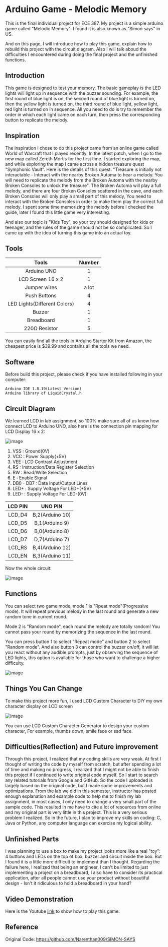 # Arduino Game - Melodic Memory
This is the final individual project for ECE 387. My project is a simple arduino game called "Melodic Memory". I found it is also known as "Simon says" in US. 

And on this page, I will introduce how to play this game, explain how to rebuild this project with the circuit diagram. Also I will talk aboud the difficulties I encountered during doing the final project and the unfinished functions. 
## Introduction
This game is designed to test your memory. The basic gameplay is the LED lights will light up in sequence with the buzzer sounding. For example, the first round of blue light is on, the second round of blue light is turned on, then the yellow light is turned on, the third round of blue light, yellow light, red light is turned on in sequence. All you need to do is try to remember the order in which each light came on each turn, then press the corresponding button to replicate the melody. 
## Inspiration
The inspiration I chose to do this project came from an online game called World of Warcraft that I played recently. In the latest patch, when I go to the new map called Zereth Mortis for the first time. I started exploring the map, and while exploring the map I came across a hidden treasure quest "Symphonic Vault". Here is the details of this quest: "Treasure is initially not interactable - Interact with the nearby Broken Automa to hear a melody. You will need to replicate the melody from the Broken Automa with the nearby Broken Consoles to unlock the treasure". The Broken Automa will play a full melody, and there are four Broken Consoles scattered in the cave, and each Broken Consoles will only play a small part of this melody, You need to interact with the Broken Consoles in order to make them play the correct full melody. I spent some time memorizing the melody before I checked the guide, later I found this little game very interesting. 

And also our topic is "Kids Toy", so your toy should designed for kids or teenager, and the rules of the game should not be so complicated. So I came up with the idea of turning this game into an actual toy.

## Tools
| Tools | Number |
| :-----: | :------: |
| Arduino UNO | 1 |
| LCD Screen 16 x 2| 1 |
| Jumper wires | a lot |
| Push Buttons | 4 |
| LED Lights(Different Colors) | 4 |
| Buzzer | 1 |
| Breadboard | 1 |
| 220Ω Resistor | 5 |

You can easily find all the tools in Arduino Starter Kit from Amazon, the cheapest price is $39.99 and contains all the tools we need.

## Software
Before build this project, please check if you have installed following in your computer:

    Arduino IDE 1.8.19(Latest Version)
    Arduino library of LiquidCrystal.h

## Circuit Diagram
We learned LCD in lab assignment, so 100% make sure all of us know how connect LCD to Arduino UNO, also here is the connection pin mapping for LCD Display 16 x 2:

![image](https://user-images.githubusercontent.com/98714679/168403796-d13e0811-1db3-4440-8fe8-0861e69a9e0d.png)
1. VSS : Ground(0V)
2. VCC : Power Supply(+5V)
3. VEE : LCD Contrast Adjustment
4. RS : Instruction/Data Register Selection
5. RW : Read/Write Selection
6. E : Enable Signal
7. DB0 - DB7 : Data Input/Output Lines
8. LED+ : Supply Voltage For LED+(+5V)
9. LED- : Supply Voltage For LED-(0V)

| LCD PIN | UNO PIN|
| :---: | :---: |
| LCD_D4 | B,2(Arduino 10) |
| LCD_D5 | B,1(Arduino 9) |
| LCD_D6 | B,0(Arduino 8) |
| LCD_D7 | D,7(Arduino 7) |
| LCD_RS | B,4(Arduino 12) |
| LCD_EN | B,3(Arduino 11) |

Now the whole circuit:

![image](https://user-images.githubusercontent.com/98714679/168403345-052d96fe-9e5d-4a72-b87a-5ab5d0aeab89.png)

## Functions
You can select two game mode, mode 1 is "Rpeat mode"(Progressive mode). It will repeat previous melody in the last round and generate a new random tone in current round.

Mode 2 is "Random mode", each round the melody are totally random! You cannot pass your round by memorizing the sequence in the last round. 

You can press button 1 to select "Repeat mode" and button 2 to select "Random mode". And also button 3 can control the buzzer on/off, it will let you react without any audible prompts, just by observing the sequence of LED lights, this option is available for those who want to challenge a higher difficulty.

![image](https://user-images.githubusercontent.com/98714679/168404392-6e2bef13-2465-400a-9bcc-223a93442580.png)

## Things You Can Change
To make this project more fun, I used LCD Custom Character to DIY my own character display on LCD screen

![image](https://user-images.githubusercontent.com/98714679/168404492-7caab861-e33b-4472-9be5-71d56a3f2a3b.png)

You can use LCD Custom Character Generator to design your custom character, For example, thumbs down, smile face or sad face. 

## Difficulties(Reflection) and Future improvement 
Through this project, I realized that my coding skills are very weak. At first I thought of writing the code by myself from scratch, but after spending a lot of time and making no progress, I realized that I might not be able to finish this project if I continued to write original code myself. So I start to search any related tutorials from Google and GitHub. So the code I uploaded is largely based on the original code, but I made some improvements and optimizations. From the lab we did in this semester, instructor has posted enough explanation and example code to help me to finish my lab assignment, in most cases, I only need to change a very small part of the sample code. This resulted in me have to cite a lot of resources from online and my original part is very little in this project. This is a very serious problem I realized. So in the future, I plan to improve my skills on coding: C, Java or Python, any computer language can exercise my logical ability.

## Unfinished Parts
I was planning to use a box to make my project looks more like a real "toy": 4 buttons and LEDs on the top of box, buzzer and circuit inside the box. But I found it is a little more difficult to implement than I thought. Regarding the failure here, I realized that being an engineer, I can't be limited to just implementing a project on a breadboard, I also have to consider its practical application, after all people cannot use your product without beautiful design - Isn't it ridiculous to hold a breadboard in your hand?

## Video Demonstration
Here is the Youtube [link](https://youtu.be/uPIL42CMPg8) to show how to play this game.

## Reference
Original Code: https://github.com/Narenthan009/SIMON-SAYS
